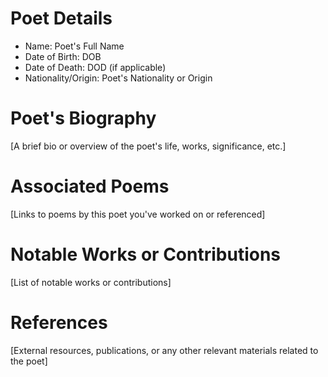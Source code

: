 # Poet Details
- Name: Poet's Full Name
- Date of Birth: DOB
- Date of Death: DOD (if applicable)
- Nationality/Origin: Poet's Nationality or Origin

# Poet's Biography
[A brief bio or overview of the poet's life, works, significance, etc.]

# Associated Poems
[Links to poems by this poet you've worked on or referenced]

# Notable Works or Contributions
[List of notable works or contributions]

# References
[External resources, publications, or any other relevant materials related to the poet]
